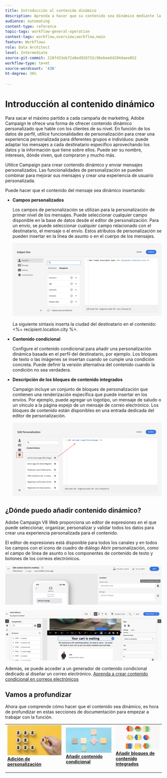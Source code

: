 ```yaml
---
title: Introducción al contenido dinámico
description: Aprenda a hacer que su contenido sea dinámico mediante la personalización, el contenido condicional y los bloques de contenido integrados.
audience: automating
content-type: reference
topic-tags: workflow-general-operation
context-tags: workflow,overview;workflow,main
feature: Workflows
role: Data Architect
level: Intermediate
source-git-commit: 218f433eb72a0ed928732c96ebee64294daee852
workflow-type: tm+mt
source-wordcount: '438'
ht-degree: 36%

---
```



# Introducción al contenido dinámico

Para sacar el máximo partido a cada campaña de marketing, Adobe Campaign le ofrece una forma de ofrecer contenido dinámico personalizado que hable con los clientes de su nivel. En función de los datos de perfil, utilice funcionalidades de personalización para crear una experiencia personalizada para diferentes grupos e individuos: puede adaptar los mensajes a cada destinatario específico aprovechando los datos y la información que tiene sobre ellos. Puede ser su nombre, intereses, dónde viven, qué compraron y mucho más.

Utilice Campaign para crear contenido dinámico y enviar mensajes personalizados. Las funcionalidades de personalización se pueden combinar para mejorar sus mensajes y crear una experiencia de usuario personalizada.

Puede hacer que el contenido del mensaje sea dinámico insertando:

* **Campos personalizados**

   Los campos de personalización se utilizan para la personalización de primer nivel de los mensajes. Puede seleccionar cualquier campo disponible en la base de datos desde el editor de personalización. Para un envío, se puede seleccionar cualquier campo relacionado con el destinatario, el mensaje o el envío. Estos atributos de personalización se pueden insertar en la línea de asunto o en el cuerpo de los mensajes.

   ![](assets/perso-subject-line.png)

   La siguiente sintaxis inserta la ciudad del destinatario en el contenido: &lt;%= recipient.location.city %>.

* **Contenido condicional**

   Configure el contenido condicional para añadir una personalización dinámica basada en el perfil del destinatario, por ejemplo. Los bloques de texto o las imágenes se insertan cuando se cumple una condición concreta. Puede definir la versión alternativa del contenido cuando la condición no sea verdadera.

* **Descripción de los bloques de contenido integrados**

   Campaign incluye un conjunto de bloques de personalización que contienen una renderización específica que puede insertar en los envíos. Por ejemplo, puede agregar un logotipo, un mensaje de saludo o un vínculo a la página espejo de un mensaje de correo electrónico. Los bloques de contenido están disponibles en una entrada dedicada del editor de personalización.

   ![](assets/perso-content-blocks.png)

## ¿Dónde puedo añadir contenido dinámico?

Adobe Campaign V8 Web proporciona un editor de expresiones en el que puede seleccionar, organizar, personalizar y validar todos los datos para crear una experiencia personalizada para el contenido.

El editor de expresiones está disponible para todos los canales y en todos los campos con el icono de cuadro de diálogo Abrir personalización, como el campo de línea de asunto o los componentes de contenido de texto y botones de los correos electrónicos.

![](assets/expression-editor-access.png)

![](assets/expression-editor-access-email.png)

Además, se puede acceder a un generador de contenido condicional dedicado al diseñar un correo electrónico. [Aprenda a crear contenido condicional en correos electrónicos](conditions.md)

## Vamos a profundizar

Ahora que comprende cómo hacer que el contenido sea dinámico, es hora de profundizar en estas secciones de documentación para empezar a trabajar con la función.

<table style="table-layout:fixed"><tr style="border: 0;">
<td>
<a href="personalize.md">
<img alt="Personalización del contenido" src="assets/do-not-localize/dynamic-personalization.jpg">
</a>
<div>
<a href="personalize.md"><strong>Adición de personalización</strong></a>
</div>
<p>
</td>
<td>
<a href="conditions.md">
<img alt="Posible cliente" src="assets/do-not-localize/dynamic-conditional.jpg">
</a>
<div><a href="conditions.md"><strong>Añadir contenido condicional</strong>
</div>
<p>
</td>
<td>
<a href="content-blocks.md">
<img alt="Poco frecuente" src="assets/do-not-localize/dynamic-content-blocks.jpg">
</a>
<div>
<a href="content-blocks.md"><strong>Añadir bloques de contenido integrados</strong></a>
</div>
<p></td>
</tr></table>
